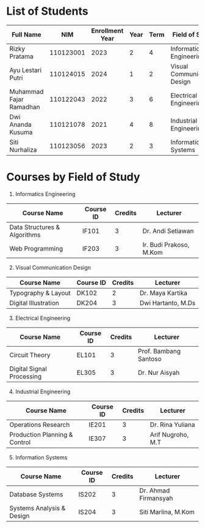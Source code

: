# List of Students
| Full Name               | NIM       | Enrollment Year | Year | Term | Field of Study              | Academic Advisor      | PIN  |
| ----------------------- | --------- | --------------- | ---- | ---- | --------------------------- | --------------------- | ---- |
| Rizky Pratama           | 110123001 | 2023            | 2    | 4    | Informatics Engineering     | Dr. Andi Setiawan     | 1234 |
| Ayu Lestari Putri       | 110124015 | 2024            | 1    | 2    | Visual Communication Design | Dr. Maya Kartika      | 2345 |
| Muhammad Fajar Ramadhan | 110122043 | 2022            | 3    | 6    | Electrical Engineering      | Prof. Bambang Santoso | 3456 |
| Dwi Ananda Kusuma       | 110121078 | 2021            | 4    | 8    | Industrial Engineering      | Dr. Rina Yuliana      | 4567 |
| Siti Nurhaliza          | 110123056 | 2023            | 2    | 3    | Information Systems         | Dr. Ahmad Firmansyah  | 5678 |


# Courses by Field of Study
1. Informatics Engineering

| Course Name                  | Course ID | Credits | Lecturer                |
| ---------------------------- | --------- | ------- | ----------------------- |
| Data Structures & Algorithms | IF101     | 3       | Dr. Andi Setiawan       |
| Web Programming              | IF203     | 3       | Ir. Budi Prakoso, M.Kom |

2. Visual Communication Design

| Course Name          | Course ID | Credits | Lecturer           |
| -------------------- | --------- | ------- | ------------------ |
| Typography & Layout  | DK102     | 2       | Dr. Maya Kartika   |
| Digital Illustration | DK204     | 3       | Dwi Hartanto, M.Ds |

3. Electrical Engineering

| Course Name               | Course ID | Credits | Lecturer              |
| ------------------------- | --------- | ------- | --------------------- |
| Circuit Theory            | EL101     | 3       | Prof. Bambang Santoso |
| Digital Signal Processing | EL305     | 3       | Dr. Nur Aisyah        |

4. Industrial Engineering

| Course Name                   | Course ID | Credits | Lecturer          |
| ----------------------------- | --------- | ------- | ----------------- |
| Operations Research           | IE201     | 3       | Dr. Rina Yuliana  |
| Production Planning & Control | IE307     | 3       | Arif Nugroho, M.T |

5. Information Systems

| Course Name               | Course ID | Credits | Lecturer             |
| ------------------------- | --------- | ------- | -------------------- |
| Database Systems          | IS202     | 3       | Dr. Ahmad Firmansyah |
| Systems Analysis & Design | IS204     | 3       | Siti Marlina, M.Kom  |

